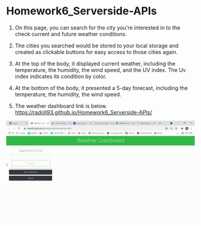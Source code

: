 # Homework6_Serverside-APIs

<Weather Dashboard>

1. On this page, you can search for the city you're interested in to the check current and future weather conditions.

2. The cities you searched would be stored to your local storage and created as clickable buttons for easy access to those cities again.

3. At the top of the body, it displayed current weather, including the temperature, the humidity, the wind speed, and the UV index. The Uv index indicates its condition by color.

4. At the bottom of the body, it presented a 5-day forecast, including the temperature, the humidity, the wind speed.

5. The weather dashboard link is below.
https://radoll93.github.io/Homework6_Serverside-APIs/

![Weather dashboard](./assets/Weather_Dashboard.gif)



